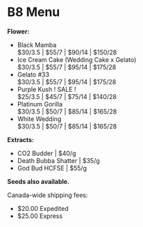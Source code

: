 # B8 Menu

<b>Flower:</b>
- Black Mamba 
<br>$30/3.5 | $55/7 | $90/14 | $150/28
- Ice Cream Cake (Wedding Cake x Gelato) 
<br>$30/3.5 | $55/7 | $95/14 | $175/28
- Gelato #33 
<br>$30/3.5 | $55/7 | $95/14 | $175/28
- Purple Kush ! SALE !
<br>$25/3.5 | $45/7 | $75/14 | $140/28
- Platinum Gorilla 
<br>$30/3.5 | $50/7 | $85/14 | $165/28
- White Wedding 
<br>$30/3.5 | $50/7 | $85/14 | $165/28

<b>Extracts:</b>
- CO2 Budder | $40/g
- Death Bubba Shatter | $35/g
- God Bud HCFSE | $55/g


<b>Seeds also available.</b>


Canada-wide shipping fees:
- $20.00 Expedited
- $25.00 Express
